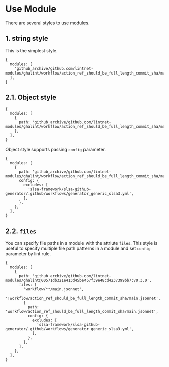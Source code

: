 # Use Module

There are several styles to use modules.

## 1. string style

This is the simplest style.

```jsonnet
{
  modules: [
    'github_archive/github.com/lintnet-modules/ghalint/workflow/action_ref_should_be_full_length_commit_sha/main.jsonnet@0d6f9c5dbc856a70fca35511136d4f1c3195c872:v0.3.1',
  ],
}
```

## 2.1. Object style

```jsonnet
{
  modules: [
    {
      path: 'github_archive/github.com/lintnet-modules/ghalint/workflow/action_ref_should_be_full_length_commit_sha/main.jsonnet@0d6f9c5dbc856a70fca35511136d4f1c3195c872:v0.3.1',
    },
  ],
}
```

Object style supports passing `config` parameter.

```jsonnet
{
  modules: [
    {
      path: 'github_archive/github.com/lintnet-modules/ghalint/workflow/action_ref_should_be_full_length_commit_sha/main.jsonnet@0d6f9c5dbc856a70fca35511136d4f1c3195c872:v0.3.1',
      config: {
        excludes: [
          'slsa-framework/slsa-github-generator/.github/workflows/generator_generic_slsa3.yml',
        ],
      },
    },
  ],
}
```

## 2.2. `files`

You can specify file paths in a module with the attriute `files`.
This style is useful to specify multiple file path patterns in a module and set `config` parameter by lint rule.

```jsonnet
{
  modules: [
    {
      path: 'github_archive/github.com/lintnet-modules/ghalint@00571db321e413d45be457f39e48cd4237399bb7:v0.3.0',
      files: [
        'workflow/**/main.jsonnet',
        '!workflow/action_ref_should_be_full_length_commit_sha/main.jsonnet',
        {
          path: 'workflow/action_ref_should_be_full_length_commit_sha/main.jsonnet',
          config: {
            excludes: [
              'slsa-framework/slsa-github-generator/.github/workflows/generator_generic_slsa3.yml',
            ],
          },
        },
      ],
    },
  ],
}
```
